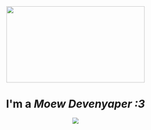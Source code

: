 <div align="center">

<img src="https://media.tenor.com/5qOO9loT0IIAAAAC/bocchi-the-rock-hitori.gif" height="200px" width="360px"> 

<h1>I'm a <i>Moew Devenyaper :3</i></h1>

<img src="https://count.getloli.com/get/@Hisato?theme=rule34">

</div>
